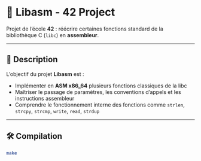 # 📝 Libasm - 42 Project

Projet de l’école **42** : réécrire certaines fonctions standard de la bibliothèque C (`libc`) en **assembleur**.

---

## 📖 Description

L’objectif du projet **Libasm** est :  
- Implémenter en **ASM x86_64** plusieurs fonctions classiques de la libc  
- Maîtriser le passage de paramètres, les conventions d’appels et les instructions assembleur  
- Comprendre le fonctionnement interne des fonctions comme `strlen`, `strcpy`, `strcmp`, `write`, `read`, `strdup`  

---

## 🛠️ Compilation

```bash
make

